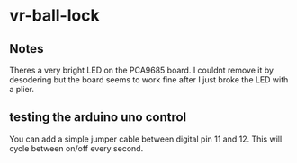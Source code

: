 # vr-ball-lock

## Notes
Theres a very bright LED on the PCA9685 board. I couldnt remove it by desodering but the board seems to work fine after I just broke the LED with a plier.
## testing the arduino uno control
You can add a simple jumper cable between digital pin 11 and 12. This will cycle between on/off every second.